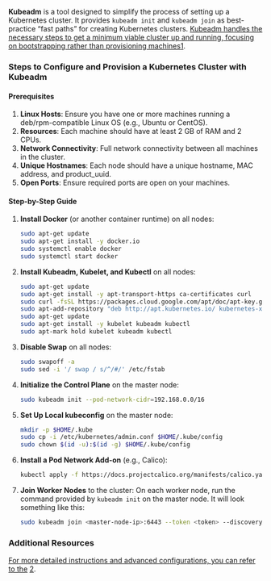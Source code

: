 **Kubeadm** is a tool designed to simplify the process of setting up a Kubernetes cluster. It provides `kubeadm init` and `kubeadm join` as best-practice “fast paths” for creating Kubernetes clusters. [Kubeadm handles the necessary steps to get a minimum viable cluster up and running, focusing on bootstrapping rather than provisioning machines](https://kubernetes.io/docs/reference/setup-tools/kubeadm/)[1](https://kubernetes.io/docs/reference/setup-tools/kubeadm/).

### Steps to Configure and Provision a Kubernetes Cluster with Kubeadm

#### Prerequisites

1. **Linux Hosts**: Ensure you have one or more machines running a deb/rpm-compatible Linux OS (e.g., Ubuntu or CentOS).
2. **Resources**: Each machine should have at least 2 GB of RAM and 2 CPUs.
3. **Network Connectivity**: Full network connectivity between all machines in the cluster.
4. **Unique Hostnames**: Each node should have a unique hostname, MAC address, and product_uuid.
5. **Open Ports**: Ensure required ports are open on your machines.

#### Step-by-Step Guide

1. **Install Docker** (or another container runtime) on all nodes:
    
    ```bash
    sudo apt-get update
    sudo apt-get install -y docker.io
    sudo systemctl enable docker
    sudo systemctl start docker
    ```
    
2. **Install Kubeadm, Kubelet, and Kubectl** on all nodes:
    
    ```bash
    sudo apt-get update
    sudo apt-get install -y apt-transport-https ca-certificates curl
    sudo curl -fsSL https://packages.cloud.google.com/apt/doc/apt-key.gpg | sudo apt-key add -
    sudo apt-add-repository "deb http://apt.kubernetes.io/ kubernetes-xenial main"
    sudo apt-get update
    sudo apt-get install -y kubelet kubeadm kubectl
    sudo apt-mark hold kubelet kubeadm kubectl
    ```
    
3. **Disable Swap** on all nodes:
    
    ```bash
    sudo swapoff -a
    sudo sed -i '/ swap / s/^/#/' /etc/fstab
    ```
    
4. **Initialize the Control Plane** on the master node:
    
    ```bash
    sudo kubeadm init --pod-network-cidr=192.168.0.0/16
    ```
    
5. **Set Up Local kubeconfig** on the master node:
    
    ```bash
    mkdir -p $HOME/.kube
    sudo cp -i /etc/kubernetes/admin.conf $HOME/.kube/config
    sudo chown $(id -u):$(id -g) $HOME/.kube/config
    ```
    
6. **Install a Pod Network Add-on** (e.g., Calico):
    
    ```bash
    kubectl apply -f https://docs.projectcalico.org/manifests/calico.yaml
    ```
    
7. **Join Worker Nodes** to the cluster: On each worker node, run the command provided by `kubeadm init` on the master node. It will look something like this:
    
    ```bash
    sudo kubeadm join <master-node-ip>:6443 --token <token> --discovery-token-ca-cert-hash sha256:<hash>
    ```
    

### Additional Resources

[For more detailed instructions and advanced configurations, you can refer to the](https://kubernetes.io/docs/setup/production-environment/tools/kubeadm/install-kubeadm/) [2](https://kubernetes.io/docs/setup/production-environment/tools/kubeadm/install-kubeadm/).

